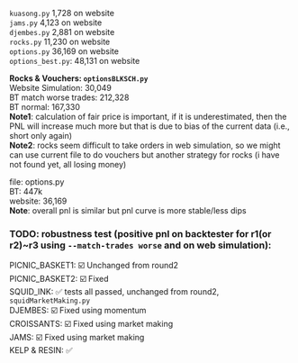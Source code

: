 `kuasong.py` 1,728 on website\
`jams.py` 4,123 on website\
`djembes.py` 2,881 on website\
`rocks.py` 11,230 on website\
`options.py` 36,169 on website\
`options_best.py`: 48,131 on website



**Rocks & Vouchers: `optionsBLKSCH.py`**\
Website Simulation: 30,049\
BT match worse trades: 212,328\
BT normal: 167,330\
**Note1**: calculation of fair price is important, if it is underestimated, then the PNL will increase much more but that is due to bias of the current data (i.e., short only again)\
**Note2**: rocks seem difficult to take orders in web simulation, so we might can use current file to do vouchers but another strategy for rocks (i have not found yet, all losing money)

file: options.py\
BT: 447k\
website: 36,169\
**Note**: overall pnl is similar but pnl curve is more stable/less dips

### TODO: robustness test (positive pnl on backtester for r1(or r2)~r3 using `--match-trades worse` and on web simulation):

PICNIC_BASKET1: ☑️ Unchanged from round2 \
PICNIC_BASKET2: ☑️ Fixed \
SQUID_INK: ✅ tests all passed, unchanged from round2, `squidMarketMaking.py` \
DJEMBES: ☑️ Fixed using momentum \
CROISSANTS: ☑️ Fixed using market making \
JAMS: ☑️ Fixed using market making \
KELP & RESIN: ✅
